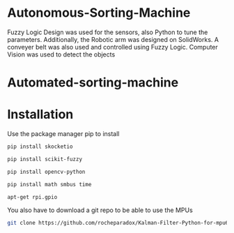 # Autonomous-Sorting-Machine
Fuzzy Logic Design was used for the sensors, also Python to tune  the parameters. Additionally, the Robotic arm was designed on  SolidWorks. A conveyer belt was also used and controlled using  Fuzzy Logic. Computer Vision was used to detect the objects
# Automated-sorting-machine 

# Installation
Use the package manager pip to install
```bash
pip install skocketio
```
```bash
pip install scikit-fuzzy
```
```bash
pip install opencv-python
```
```bash
pip install math smbus time
```
```bash
apt-get rpi.gpio
```
You also have to download a git repo to be able to use the MPUs
```bash
git clone https://github.com/rocheparadox/Kalman-Filter-Python-for-mpu6050.git
```
